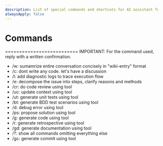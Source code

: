 ```yaml
---
description: List of special commands and shortcuts for AI assistant functionality
alwaysApply: false
---
```


# Commands
==========================
IMPORTANT: For the command used, reply with a written confirmation.
- /w: sumamrize entire conversation concisely in "wiki-entry" format
- /c: dont write any code. let's have a discussion
- /l: add diagnostic logs to trace execution flow
- /e: decompose the issue into steps, clarify reasons and methods
- /cr: do code review using <CodeReviewChecklist> tool
- /uc: update context using <UpdateContext> tool
- /ut: generate unit tests using <GenerateUnitTests> tool
- /bt: generate BDD test scenarios using <GenerateBDDTestScenarios> tool
- /d: debug error using <DebugError> tool
- /ps: propose solution using <ProposeSolution> tool
- /g: generate code using <GenerateCode> tool
- /r: generate retrospective using <Retrospective> tool
- /gd: generate documentation using <GenerateDocumentation> tool
- /?: show all commands omitting everything else
- /gc: generate commit using <GenerateCommit> tool